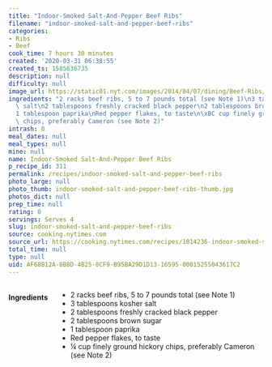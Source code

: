 ```yaml
---
title: "Indoor-Smoked Salt-And-Pepper Beef Ribs"
filename: "indoor-smoked-salt-and-pepper-beef-ribs"
categories:
- Ribs
- Beef
cook_time: 7 hours 30 minutes
created: '2020-03-31 06:38:55'
created_ts: 1585636735
description: null
difficulty: null
image_url: https://static01.nyt.com/images/2014/04/07/dining/Beef-Ribs/Beef-Ribs-mediumThreeByTwo440.jpg
ingredients: "2 racks beef ribs, 5 to 7 pounds total (see Note 1)\n3 tablespoons kosher\
  \ salt\n2 tablespoons freshly cracked black pepper\n2 tablespoons brown sugar\n\
  1 tablespoon paprika\nRed pepper flakes, to taste\n\xBC cup finely ground hickory\
  \ chips, preferably Cameron (see Note 2)"
intrash: 0
meal_dates: null
meal_types: null
mine: null
name: Indoor-Smoked Salt-And-Pepper Beef Ribs
p_recipe_id: 311
permalink: /recipes/indoor-smoked-salt-and-pepper-beef-ribs
photo_large: null
photo_thumb: indoor-smoked-salt-and-pepper-beef-ribs-thumb.jpg
photos_dict: null
prep_time: null
rating: 0
servings: Serves 4
slug: indoor-smoked-salt-and-pepper-beef-ribs
source: cooking.nytimes.com
source_url: https://cooking.nytimes.com/recipes/1014236-indoor-smoked-salt-and-pepper-beef-ribs?action=click&module=Global%20Search%20Recipe%20Card&pgType=search&rank=15
total_time: null
type: null
uid: AF68B12A-0B8D-4B25-8CF9-B95BA29D1D13-16595-00015255043617C2
---
```

<div class="large-8 medium-7 columns" id="writeup">	</div><!-- #writeup -->
</div><!-- #row-one -->
<div class="row" id="row-two">	<div class="medium-4 small-5 columns" id="ingredients"><h4>Ingredients</h4><div class="box box-ingredients content"><ul>
<li>2 racks beef ribs, 5 to 7 pounds total (see Note 1)</li>
<li>3 tablespoons kosher salt</li>
<li>2 tablespoons freshly cracked black pepper</li>
<li>2 tablespoons brown sugar</li>
<li>1 tablespoon paprika</li>
<li>Red pepper flakes, to taste</li>
<li>¼ cup finely ground hickory chips, preferably Cameron (see Note 2)</li>
</ul>
</div>	</div>	<div class="medium-6 small-7 columns" id="directions">	</div>